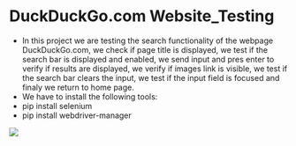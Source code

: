 # DuckDuckGo.com Website_Testing
- In this project we are testing the search functionality of the webpage DuckDuckGo.com, we check if page title is displayed,  we test if the search bar is displayed and enabled, we send input and  pres enter to verify if results are displayed, we verify if images link is visible, we test if the search bar clears the input, we test if the input field is focused and finaly we return to home page.
- We have to install the following tools:
- pip install selenium
- pip install webdriver-manager 


[![](https://markdown-videos.deta.dev/youtube/5SCXoCxh19I)](https://youtu.be/5SCXoCxh19I)
